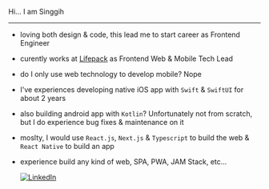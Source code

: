 Hi... I am Singgih 

---

- loving both design & code, this lead me to start career as Frontend Engineer
- curently works at [Lifepack](lifepack.id) as Frontend Web & Mobile Tech Lead
- do I only use web technology to develop mobile? Nope
- I've experiences developing native iOS app with `Swift` & `SwiftUI` for about 2 years
- also building android app with `Kotlin`? Unfortunately not from scratch, but I do experience bug fixes & maintenance on it
- moslty, I would use `React.js`, `Next.js` & `Typescript` to build the web & `React Native` to build an app
- experience build any kind of web, SPA, PWA, JAM Stack, etc...


    [![LinkedIn](https://img.shields.io/badge/linkedin-%230077B5.svg?style=for-the-badge&logo=linkedin&logoColor=white)](https://www.linkedin.com/in/singgih-nn/)
    
